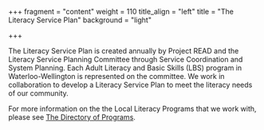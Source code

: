+++
fragment = "content"
weight = 110
title_align = "left"
title = "The Literacy Service Plan"
background = "light"


+++


The Literacy Service Plan is created annually by Project READ  and the Literacy Service Planning Committee through Service Coordination and System Planning.  Each Adult Literacy and Basic Skills (LBS) program in Waterloo-Wellington is represented on the committee.  We work in collaboration to develop a Literacy Service Plan to meet the literacy needs of our community.

For more information on the the Local Literacy Programs that we work with, please see [The Directory of Programs](/programs-and-services/directory-of-programs/).


